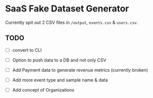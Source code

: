 # SaaS Fake Dataset Generator

Currently spit out 2 CSV files in `/output`, `events.csv` & `users.csv`. 


## TODO 

- [ ] convert to CLI
- [ ] Option to push data to a DB and not only CSV
- [ ] Add Payment data to generate revenue metrics (currently broken)
- [ ] Add more event type and sample name & data
- [ ] Add concept of Organizations



